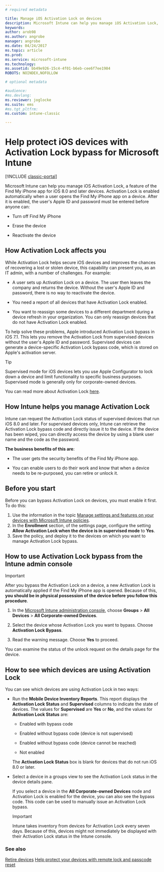 ```yaml
---
# required metadata

title: Manage iOS Activation Lock on devices 
description: Microsoft Intune can help you manage iOS Activation Lock, a feature of the Find My iPhone app for iOS 7.1 and later devices.
keywords:
author: arob98
ms.author: angrobe
manager: angrobe
ms.date: 04/24/2017
ms.topic: article
ms.prod:
ms.service: microsoft-intune
ms.technology:
ms.assetid: bb49e926-15c4-4f01-b6eb-cee6f7ee1984
ROBOTS: NOINDEX,NOFOLLOW

# optional metadata

#audience:
#ms.devlang:
ms.reviewer: joglocke
ms.suite: ems
#ms.tgt_pltfrm:
ms.custom: intune-classic

---
```


# Help protect iOS devices with Activation Lock bypass for Microsoft Intune

[!INCLUDE [classic-portal](../includes/classic-portal.md)]

Microsoft Intune can help you manage iOS Activation Lock, a feature of the Find My iPhone app for iOS 8.0 and later devices. Activation Lock is enabled automatically when a user opens the Find My iPhone app on a device. After it is enabled, the user's Apple ID and password must be entered before anyone can: 

-   Turn off Find My iPhone

-   Erase the device

-   Reactivate the device

## How Activation Lock affects you
While Activation Lock helps secure iOS devices and improves the chances of recovering a lost or stolen device, this capability can present you, as an IT admin, with a number of challenges. For example:

-   A user sets up Activation Lock on a device. The user then leaves the company and returns the device. Without the user's Apple ID and password, there is no way to reactivate the device.

-   You need a report of all devices that have Activation Lock enabled.

-   You want to reassign some devices to a different department during a device refresh in your organization. You can only reassign devices that do not have Activation Lock enabled.

To help solve these problems, Apple introduced Activation Lock bypass in iOS 7.1. This lets you remove the Activation Lock from supervised devices without the user's Apple ID and password. Supervised devices can generate a device-specific Activation Lock bypass code, which is stored on Apple's activation server.

> [!TIP]
> Supervised mode for iOS devices lets you use Apple Configurator to lock down a device and limit functionality to specific business purposes. Supervised mode is generally only for corporate-owned devices.

You can read more about Activation Lock [here](https://support.apple.com/en-us/HT201365).

## How Intune helps you manage Activation Lock
Intune can request the Activation Lock status of supervised devices that run iOS 8.0 and later. For supervised devices only, Intune can retrieve the Activation Lock bypass code and directly issue it to the device. If the device has been wiped, you can directly access the device by using a blank user name and the code as the password.

**The business benefits of this are**:

-   The user gets the security benefits of the Find My iPhone app.

-   You can enable users to do their work and know that when a device needs to be re-purposed, you can retire or unlock it.

## Before you start

Before you can bypass Activation Lock on devices, you must enable it first. To do this:

1. Use the information in the topic [Manage settings and features on your devices with Microsoft Intune policies](/intune-classic/deploy-use/ios-policy-settings-in-microsoft-intune).
2. In the **Enrollment** section, of the settings page, configure the setting **Allow Activation Lock when the device is in supervised mode** to **Yes**.
3. Save the policy, and deploy it to the devices on which you want to manage Activation Lock bypass.

## How to use Activation Lock bypass from the Intune admin console
> [!IMPORTANT]
> After you bypass the Activation Lock on a device, a new Activation Lock is automatically applied if the Find My iPhone app is opened. Because of this, **you should be in physical possession of the device before you follow this procedure**.

1.  In the [Microsoft Intune administration console](https://manage.microsoft.com), choose **Groups** &gt; **All Devices** &gt; **All Corporate-owned Devices**.

2.  Select the device whose Activation Lock you want to bypass. Choose **Activation Lock Bypass**.

3.  Read the warning message. Choose **Yes** to proceed.

You can examine the status of the unlock request on the details page for the device.

## How to see which devices are using Activation Lock
You can see which devices are using Activation Lock in two ways:

-   Run the **Mobile Device Inventory Reports**. This report displays the **Activation Lock Status** and **Supervised** columns to indicate the state of devices. The values for **Supervised** are **Yes** or **No**, and the values for **Activation Lock Status** are:

    -   Enabled with bypass code

    -   Enabled without bypass code (device is not supervised)

    -   Enabled without bypass code (device cannot be reached)

    -   Not enabled

    The **Activation Lock Status** box is blank for devices that do not run iOS 8.0 or later.

-   Select a device in a groups view to see the Activation Lock status in the device details pane.

    If you select a device in the **All Corporate-owned Devices** node and Activation Lock is enabled for the device, you can also see the bypass code. This code can be used to manually issue an Activation Lock bypass.

    > [!IMPORTANT]
    >Intune takes inventory from devices for Activation Lock every seven days. Because of this, devices might not immediately be displayed with their Activation Lock status in the Intune console.


### See also
[Retire devices](retire-devices-from-microsoft-intune-management.md)
[Help protect your devices with remote lock and passcode reset](use-remote-lock-and-passcode-reset-in-microsoft-intune.md)
